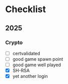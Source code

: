 # Checklist

## 2025

### Crypto

- [ ] certvalidated
- [ ] good game spawn point
- [ ] good game well played
- [x] SH-RSA
- [x] yet another login
